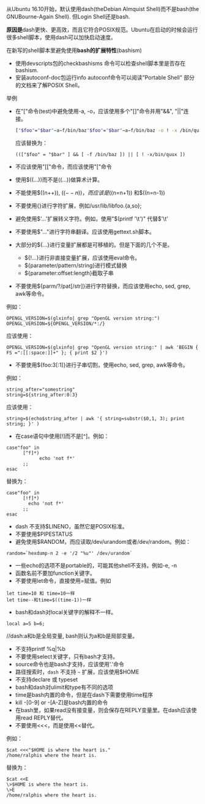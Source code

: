 从Ubuntu 16.10开始，默认使用dash(theDebian Almquist Shell)而不是bash(the GNUBourne-Again Shell). 但Login Shell还是bash.

 **原因是**dash更快、更高效，而且它符合POSIX规范。Ubuntu在启动的时候会运行很多shell脚本，使用dash可以加快启动速度。

在新写的shell脚本里避免使用**bash的扩展特性**(bashism)

- 使用devscripts包的checkbashisms   命令可以检查shell脚本里是否存在bashism. 
- 安装autoconf-doc包运行info autoconf命令可以阅读"Portable   Shell" 部分的文档来了解POSIX Shell。

举例

- 在"["命令(test)中避免使用-a, -o，应该使用多个"[]"命令并用"&&",   "||"连接。

  ```sh
  ["$foo"="$bar"−a−f/bin/baz"$foo"="$bar"−a−f/bin/baz -o ! -x /bin/quux ]
  ```

  应该替换为：

  ```shell
  ((["$foo" = "$bar" ] && [ -f /bin/baz ]) || [ ! -x/bin/quux ])
  ```

- 不应该使用"[["命令，而应该使用"["命令
- 使用$((…))而不是((…))做算术计算。
- 不能使用$((n++)),   $((--n)) ，而应该是$((n=n+1)) 和$((n=n-1))
- 不要使用{}进行字符扩展，例如/usr/lib/libfoo.{a,so};  
- 避免使用$'…'扩展转义字符。例如，使用"$(printf   '\t')" 代替$'\t'
- 不要使用$"…"进行字符串翻译。应该使用gettext.sh脚本。
- 大部分的${…}进行变量扩展都是可移植的。但是下面的几个不是。
  - ${!...}进行非直接变量扩展，应该使用eval命令。 
  - ${parameter/pattern/string}进行模式替换 
  - ${parameter:offset:length}截取子串

- 不要使用${parm/?/pat[/str]}进行字符替换，而应该使用echo, sed, grep,   awk等命令。

例如：

```shell
OPENGL_VERSION=$(glxinfo| grep "OpenGL version string:")
OPENGL_VERSION=${OPENGL_VERSION/*:/}
```

应该使用：

```shell
OPENGL_VERSION=$(glxinfo| grep "OpenGL version string:" | awk 'BEGIN { FS =":[[:space:]]+" }; { print $2 }')
```

- 不要使用${foo:3[:1]}进行子串切割，使用echo, sed, grep,   awk等命令。

例如：

```shell
string_after="somestring"
string=${string_after:0:3}
```

应该使用：

```shell
string=$(echo$string_after | awk '{ string=substr($0,1, 3); print string; }' )
```

- 在case语句中使用[!]而不是[^]。例如：

```shell
case"foo" in
      [^f]*)
            echo 'not f*'
      ;;
esac
```

替换为：

```shell
case"foo" in
      [!f]*)
		echo 'not f*'
      ;;
esac
```

- dash 不支持$LINENO，虽然它是POSIX标准。
- 不要使用$PIPESTATUS
- 避免使用$RANDOM，而应读取/dev/urandom或者/dev/random。例如：

```shell
random=`hexdump-n 2 -e '/2 "%u"' /dev/urandom`
```

- 一些echo的选项不是portable的，可能其他shell不支持。例如-e, -n
- 函数名前不要加function关键字。
- 不要使用let命令，直接使用=赋值。例如

```
let time=10 和 time=10一样
let time--和time=$((time-1))一样
```

- bash和dash对local关键字的解释不一样。

```shell
local a=5 b=6;  
```

//dash:a和b是全局变量, bash则认为a和b是局部变量。

- 不支持printf %q|%b
- 不要使用select关键字，只有bash才支持。
- source命令也是bash才支持，应该使用'.'命令
- 路径搜索时，`dash` 不支持   `~` 扩展，应该使用$HOME
- 不支持declare 或 typeset
- bash和dash对ulimit和type有不同的选项
- time是bash内置的命令，但是在dash下需要使用time程序
- kill -[0-9] or   -[A-Z]是bash内置的命令
- 在bash里，如果read没有接变量，则会保存在REPLY变量里。在dash应该使用read REPLY替代。
- 不要使用<<<，而是使用<<替代。

例如：

```shell
$cat <<<"$HOME is where the heart is."
/home/ralphis where the heart is.
```

替换为：

```
$cat <<E
\>$HOME is where the heart is.
\>E
/home/ralphis where the heart is.
```

